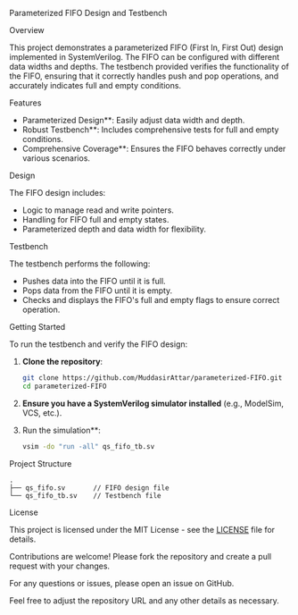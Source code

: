Parameterized FIFO Design and Testbench

Overview

This project demonstrates a parameterized FIFO (First In, First Out) design implemented in SystemVerilog. The FIFO can be configured with different data widths and depths. The testbench provided verifies the functionality of the FIFO, ensuring that it correctly handles push and pop operations, and accurately indicates full and empty conditions.

Features

- Parameterized Design**: Easily adjust data width and depth.
- Robust Testbench**: Includes comprehensive tests for full and empty conditions.
- Comprehensive Coverage**: Ensures the FIFO behaves correctly under various scenarios.

Design

The FIFO design includes:
- Logic to manage read and write pointers.
- Handling for FIFO full and empty states.
- Parameterized depth and data width for flexibility.

Testbench

The testbench performs the following:
- Pushes data into the FIFO until it is full.
- Pops data from the FIFO until it is empty.
- Checks and displays the FIFO's full and empty flags to ensure correct operation.

Getting Started

To run the testbench and verify the FIFO design:

1. **Clone the repository**:
   ```bash
   git clone https://github.com/MuddasirAttar/parameterized-FIFO.git
   cd parameterized-FIFO
   ```

2. **Ensure you have a SystemVerilog simulator installed** (e.g., ModelSim, VCS, etc.).

3. Run the simulation**:
   ```bash
   vsim -do "run -all" qs_fifo_tb.sv
   ```

Project Structure

```
.
├── qs_fifo.sv       // FIFO design file
└── qs_fifo_tb.sv    // Testbench file
```

License

This project is licensed under the MIT License - see the [LICENSE](LICENSE) file for details.


Contributions are welcome! Please fork the repository and create a pull request with your changes.

For any questions or issues, please open an issue on GitHub.

Feel free to adjust the repository URL and any other details as necessary.
